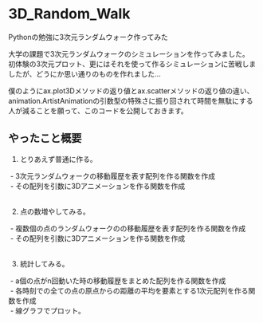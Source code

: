 # 3D_Random_Walk
Pythonの勉強に3次元ランダムウォーク作ってみた <p>

大学の課題で3次元ランダムウォークのシミュレーションを作ってみました。<br>
初体験の3次元プロット、更にはそれを使って作るシミュレーションに苦戦しましたが、どうにか思い通りのものを作れました…<p>

僕のようにax.plot3Dメソッドの返り値とax.scatterメソッドの返り値の違い、animation.ArtistAnimationの引数型の特殊さに振り回されて時間を無駄にする人が減ることを願って、このコードを公開しておきます。<p>

## やったこと概要

1. とりあえず普通に作る。

  - 3次元ランダムウォークの移動履歴を表す配列を作る関数を作成<br>
  - その配列を引数に3Dアニメーションを作る関数を作成<br>
  
  
2. 点の数増やしてみる。

  - 複数個の点のランダムウォークのの移動履歴を表す配列を作る関数を作成<br>
  - その配列を引数に3Dアニメーションを作る関数を作成<br>
  
  
3. 統計してみる。

  - a個の点がn回動いた時の移動履歴をまとめた配列を作る関数を作成<br>
  - 各時刻での全ての点の原点からの距離の平均を要素とする1次元配列を作る関数を作成<br>
  - 線グラフでプロット。
